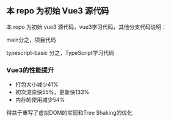 ## 本 repo 为初始 Vue3 源代码

本 repo 为初始 vue3 源代码，vue3学习代码，其他分支代码说明：

main分之，项目代码

typescript-basic 分之，TypeScript学习代码

### Vue3的性能提升

- 打包大小减少41%
- 初次渲染快55%，更新快133%
- 内存的使用减少54%

得益于重写了虚拟DOM的实现和Tree Shaking的优化
